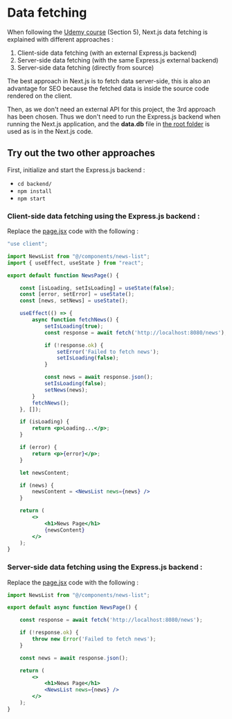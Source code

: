 # Data fetching

When following the [Udemy course](https://www.udemy.com/course/nextjs-react-the-complete-guide/) (Section 5), Next.js data fetching is explained with different approaches :
1. Client-side data fetching (with an external Express.js backend)
2. Server-side data fetching (with the same Express.js external backend)
3. Server-side data fetching (directly from source)

The best approach in Next.js is to fetch data server-side, this is also an advantage for SEO because the fetched data is inside the source code rendered on the client.

Then, as we don't need an external API for this project, the 3rd approach has been chosen. Thus we don't need to run the Express.js backend when running the Next.js application, and the **data.db** file in [the root folder](../../../) is used as is in the Next.js code.

## Try out the two other approaches

First, initialize and start the Express.js backend :
* `cd backend/`
* `npm install`
* `npm start`

### Client-side data fetching using the Express.js backend :

Replace the [page.jsx](page.jsx) code with the following :

```jsx
"use client";

import NewsList from "@/components/news-list";
import { useEffect, useState } from "react";

export default function NewsPage() {

    const [isLoading, setIsLoading] = useState(false);
    const [error, setError] = useState();
    const [news, setNews] = useState();

    useEffect(() => {
        async function fetchNews() {
            setIsLoading(true);
            const response = await fetch('http://localhost:8080/news');

            if (!response.ok) {
                setError('Failed to fetch news');
                setIsLoading(false);
            }

            const news = await response.json();
            setIsLoading(false);
            setNews(news);
        }
        fetchNews();
    }, []);

    if (isLoading) {
        return <p>Loading...</p>;
    }

    if (error) {
        return <p>{error}</p>;
    }

    let newsContent;

    if (news) {
        newsContent = <NewsList news={news} />
    }

    return (
        <>
            <h1>News Page</h1>
            {newsContent}
        </>
    );
}
```

### Server-side data fetching using the Express.js backend :

Replace the [page.jsx](page.jsx) code with the following :

```jsx
import NewsList from "@/components/news-list";

export default async function NewsPage() {

    const response = await fetch('http://localhost:8080/news');

    if (!response.ok) {
        throw new Error('Failed to fetch news');
    }

    const news = await response.json();

    return (
        <>
            <h1>News Page</h1>
            <NewsList news={news} />
        </>
    );
}
```
